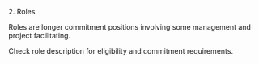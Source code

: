 <link href="https://unpkg.com/tailwindcss@^2/dist/tailwind.min.css" rel="stylesheet">

<div class="bg-blue-900 text-white align-center p-2.5">
    <p>2. Roles</p>
</div>
<p>Roles are longer commitment positions involving some management and project facilitating.</p>
<p>Check role description for eligibility and commitment requirements.</p>
